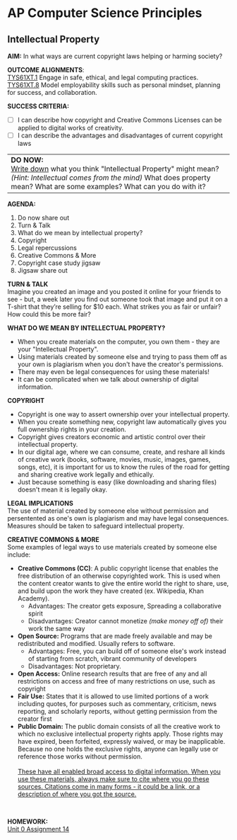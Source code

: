 # AP Computer Science Principles

## Intellectual Property

**AIM:** In what ways are current copyright laws helping or harming society?

**OUTCOME ALIGNMENTS**: 
<br><ins>TYS61XT.1</ins> Engage in safe, ethical, and legal computing practices.
<br><ins>TYS61XT.8</ins> Model employability skills such as personal mindset, planning for success, and collaboration.

**SUCCESS CRITERIA:**
- [ ] I can describe how copyright and Creative Commons Licenses can be applied to digital works of creativity.
- [ ] I can describe the advantages and disadvantages of current copyright laws

<table>
  <tr>
    <td><b>DO NOW:</b>
      <br> <ins>Write down</ins> what you think "Intellectual Property" might mean? <i>(Hint: Intellectual comes from the mind)</i> What does property mean? What are some examples? What can you do with it?
    </td>
    </tr>
</table>

**AGENDA:**

1. Do now share out
2. Turn & Talk
3. What do we mean by intellectual property?
4. Copyright 
5. Legal repercussions
6. Creative Commons & More
7. Copyright case study jigsaw
8. Jigsaw share out

**TURN & TALK**
<br>Imagine you created an image and you posted it online for your friends to see - but, a week later you find out someone took that image and put it on a T-shirt that they’re selling for $10 each. What strikes you as fair or unfair? How could this be more fair? 

**WHAT DO WE MEAN BY INTELLECTUAL PROPERTY?**
- When you create materials on the computer, you own them - they are your "Intellectual Property".
- Using materials created by someone else and trying to pass them off as your own is plagiarism when you don't have the creator's permissions.
- There may even be legal consequences for using these materials!
- It can be complicated when we talk about ownership of digital information. 

**COPYRIGHT**
- Copyright is one way to assert ownership over your intellectual property.
- When you create something new, copyright law automatically gives you full ownership rights in your creation.
- Copyright gives creators economic and artistic control over their intellectual property. 
- In our digital age, where we can consume, create, and reshare all kinds of creative work (books, software, movies, music, images, games, songs, etc), it is important for us to know the rules of the road for getting and sharing creative work legally and ethically. 
- Just because something is easy (like downloading and sharing files) doesn't mean it is legally okay. 

**LEGAL IMPLICATIONS**
<br>The use of material created by someone else without permission and persentented as one's own is plagiarism and may have legal consequences. Measures should be taken to safeguard intellectual property.

**CREATIVE COMMONS & MORE**
<br> Some examples of legal ways to use materials created by someone else include: 
- <b>Creative Commons (CC)</b>: A public copyright license that enables the free distribution of an otherwise copyrighted work. This is used when the content creator wants to give the entire world the right to share, use, and build upon the work they have created (ex. Wikipedia, Khan Academy). 
    - Advantages: The creator gets exposure, Spreading a collaborative spirit
    - Disadvantages: Creator cannot monetize *(make money off of)* their work the same way
- <b>Open Source:</b> Programs that are made freely available and may be redistributed and modified. Usually refers to software.
    - Advantages: Free, you can build off of someone else's work instead of starting from scratch, vibrant community of developers
    - Disadvantages: Not proprietary.
- <b>Open Access:</b> Online research results that are free of any and all restrictions on access and free of many restrictions on use, such as copyright<br>
- <b>Fair Use:</b> States that it is allowed to use limited portions of a work including quotes, for purposes such as commentary, criticism, news reporting, and scholarly reports, without getting permission from the creator first
- <b>Public Domain:</b> The public domain consists of all the creative work to which no exclusive intellectual property rights apply. Those rights may have expired, been forfeited, expressly waived, or may be inapplicable. Because no one holds the exclusive rights, anyone can legally use or reference those works without permission.
<br><br><ins>These have all enabled broad access to digital information. When you use these materials, always make sure to cite where you go these sources. Citations come in many forms - it could be a link, or a description of where you got the source. </ins>
<br>

**HOMEWORK:**<br>
[Unit 0 Assignment 14](https://github.com/MrJSwotinsky/AP_Computer_Science_Principles/blob/main/Unit_0_Digital_Information/Daily_Assignments/Unit_0_Assignment_14_Due_Thu_Sept_26_AP_Classroom_Practice_05_Intellectual_Property.md)
